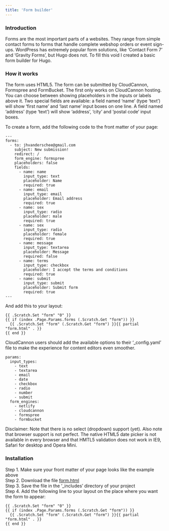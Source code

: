 ```yaml
---
title: 'Form builder'
---
```


### Introduction

Forms are the most important parts of a websites. They range from simple contact forms to forms that handle complete webshop orders or event sign-ups. WordPress has extremely popular form solutions, like ‘Contact Form 7’ and ‘Gravity Forms’, but Hugo does not. To fill this void I created a basic form builder for Hugo.

### How it works

The form uses HTML5. The form can be submitted by CloudCannon, Formspree and FormBucket. The first only works on CloudCannon hosting. You can choose between showing placeholders in the inputs or labels above it. Two special fields are available: a field named ‘name’ (type ‘text’) will show ‘first name’ and ‘last name’ input boxes on one line. A field named ‘address’ (type ‘text’) will show ‘address’, ‘city’ and ‘postal code’ input boxes.

To create a form, add the following code to the front matter of your page:

```
---
forms:
  - to: jhvanderschee@gmail.com
    subject: New submission!
    redirect: /
    form_engine: formspree
    placeholders: false
    fields: 
      - name: name
        input_type: text
        placeholder: Name
        required: true
      - name: email
        input_type: email
        placeholder: Email address
        required: true
      - name: sex
        input_type: radio
        placeholder: male
        required: true
      - name: sex
        input_type: radio
        placeholder: female
        required: true
      - name: message
        input_type: textarea
        placeholder: Message
        required: false
      - name: terms
        input_type: checkbox
        placeholder: I accept the terms and conditions
        required: true
      - name: submit
        input_type: submit
        placeholder: Submit form
        required: true
---
```

And add this to your layout:

```
{{ .Scratch.Set "form" "0" }}
{{ if (index .Page.Params.forms (.Scratch.Get "form")) }}
  {{ .Scratch.Set "form" (.Scratch.Get "form") }}{{ partial "form.html" . }}
{{ end }}
```

CloudCannon users should add the available options to their ‘_config.yaml’ file to make the experience for content editors even smoother.

```
params: 
  input_types:
    - text
    - textarea
    - email
    - date
    - checkbox
    - radio
    - number
    - submit
  form_engines:
    - netlify
    - cloudcannon
    - formspree
    - formbucket
```

Disclaimer: Note that there is no select (dropdown) support (yet). Also note that browser support is not perfect. The native HTML5 date picker is not available in every browser and that HMTL5 validation does not work in IE9, Safari for desktop and Opera Mini.

### Installation

Step 1. Make sure your front matter of your page looks like the example above  
Step 2. Download the file [form.html](https://raw.githubusercontent.com/jhvanderschee/hugocodex/main/layouts/partials/form.html)  
Step 3. Save the file in the ‘_includes’ directory of your project  
Step 4. Add the following line to your layout on the place where you want the form to appear:  
```
{{ .Scratch.Set "form" "0" }}
{{ if (index .Page.Params.forms (.Scratch.Get "form")) }}
  {{ .Scratch.Set "form" (.Scratch.Get "form") }}{{ partial "form.html" . }}
{{ end }}
```
